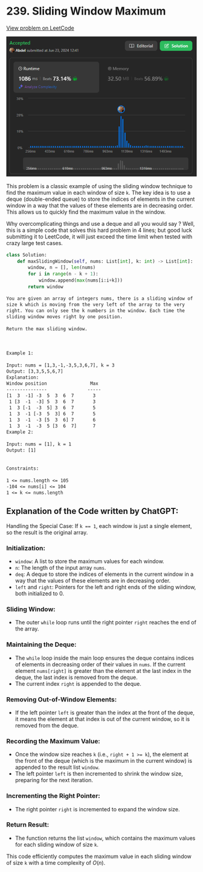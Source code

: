 # 239. Sliding Window Maximum

[View problem on LeetCode](https://leetcode.com/problems/sliding-window-maximum/)

![Submission](image.png)

This problem is a classic example of using the sliding window technique to find the maximum value in each window of size `k`. The key idea is to use a deque (double-ended queue) to store the indices of elements in the current window in a way that the values of these elements are in decreasing order. This allows us to quickly find the maximum value in the window.

Why overcomplicating things and use a deque and all you would say ? Well, this is a simple code that solves this hard problem in 4 lines; but good luck submitting it to LeetCode, it will just exceed the time limit when tested with crazy large test cases.

```python
class Solution:
    def maxSlidingWindow(self, nums: List[int], k: int) -> List[int]:
        window, n = [], len(nums)
        for i in range(n - k + 1):
            window.append(max(nums[i:i+k]))
        return window
```

```
You are given an array of integers nums, there is a sliding window of size k which is moving from the very left of the array to the very right. You can only see the k numbers in the window. Each time the sliding window moves right by one position.

Return the max sliding window.



Example 1:

Input: nums = [1,3,-1,-3,5,3,6,7], k = 3
Output: [3,3,5,5,6,7]
Explanation:
Window position                Max
---------------               -----
[1  3  -1] -3  5  3  6  7       3
 1 [3  -1  -3] 5  3  6  7       3
 1  3 [-1  -3  5] 3  6  7       5
 1  3  -1 [-3  5  3] 6  7       5
 1  3  -1  -3 [5  3  6] 7       6
 1  3  -1  -3  5 [3  6  7]      7
Example 2:

Input: nums = [1], k = 1
Output: [1]


Constraints:

1 <= nums.length <= 105
-104 <= nums[i] <= 104
1 <= k <= nums.length
```

## Explanation of the Code written by ChatGPT:

Handling the Special Case:
If `k == 1`, each window is just a single element, so the result is the original array.

### Initialization:

- `window`: A list to store the maximum values for each window.
- `n`: The length of the input array `nums`.
- `deq`: A deque to store the indices of elements in the current window in a way that the values of these elements are in decreasing order.
- `left` and `right`: Pointers for the left and right ends of the sliding window, both initialized to 0.

### Sliding Window:

- The outer `while` loop runs until the right pointer `right` reaches the end of the array.

### Maintaining the Deque:

- The `while` loop inside the main loop ensures the deque contains indices of elements in decreasing order of their values in `nums`. If the current element `nums[right]` is greater than the element at the last index in the deque, the last index is removed from the deque.
- The current index `right` is appended to the deque.

### Removing Out-of-Window Elements:

- If the left pointer `left` is greater than the index at the front of the deque, it means the element at that index is out of the current window, so it is removed from the deque.

### Recording the Maximum Value:

- Once the window size reaches `k` (i.e., `right + 1 >= k`), the element at the front of the deque (which is the maximum in the current window) is appended to the result list `window`.
- The left pointer `left` is then incremented to shrink the window size, preparing for the next iteration.

### Incrementing the Right Pointer:

- The right pointer `right` is incremented to expand the window size.

### Return Result:

- The function returns the list `window`, which contains the maximum values for each sliding window of size `k`.

This code efficiently computes the maximum value in each sliding window of size `k` with a time complexity of $O(n)$.
